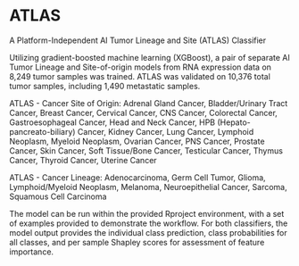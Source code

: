 # ATLAS
A Platform-Independent AI Tumor Lineage and Site (ATLAS) Classifier

Utilizing gradient-boosted machine learning (XGBoost), a pair of separate AI Tumor Lineage and Site-of-origin models from RNA expression data on 8,249 tumor samples was trained. ATLAS was validated on 10,376 total tumor samples, including 1,490 metastatic samples.

ATLAS - Cancer Site of Origin: Adrenal Gland Cancer, Bladder/Urinary Tract Cancer, Breast Cancer, Cervical Cancer, CNS Cancer, Colorectal Cancer, Gastroesophageal Cancer, Head and Neck Cancer, HPB (Hepato-pancreato-biliary) Cancer, Kidney Cancer, Lung Cancer, Lymphoid Neoplasm, Myeloid Neoplasm, Ovarian Cancer, PNS Cancer, Prostate Cancer, Skin Cancer, Soft Tissue/Bone Cancer, Testicular Cancer, Thymus Cancer, Thyroid Cancer, Uterine Cancer

ATLAS - Cancer Lineage: Adenocarcinoma, Germ Cell Tumor, Glioma, Lymphoid/Myeloid Neoplasm, Melanoma, Neuroepithelial Cancer, Sarcoma, Squamous Cell Carcinoma

The model can be run within the provided Rproject environment, with a set of examples provided to demonstrate the workflow. For both classifiers, the model output provides the individual class prediction, class probabilities for all classes, and per sample Shapley scores for assessment of  feature importance.
